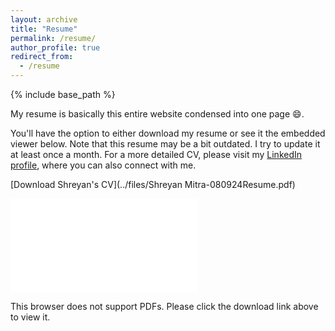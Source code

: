 ```yaml
---
layout: archive
title: "Resume"
permalink: /resume/
author_profile: true
redirect_from:
  - /resume
---
```


{% include base_path %}

My resume is basically this entire website condensed into one page :smile:.

You'll have the option to either download my resume or see it the embedded viewer below. Note that this resume may be a bit outdated. I try to update it at least once a month. For a more detailed CV, please visit my [LinkedIn profile](linkedin.com/in/shreyanmitra), where you can also connect with me.

[Download Shreyan's CV](../files/Shreyan Mitra-080924Resume.pdf)

<object data="../files/Shreyan Mitra-080924Resume.pdf" type="application/pdf" width="700px" height="900px">
    <embed src="../files/Shreyan Mitra-080924Resume.pdf">
        <p>This browser does not support PDFs. Please click the download link above to view it.</p>
    </embed>
</object>
